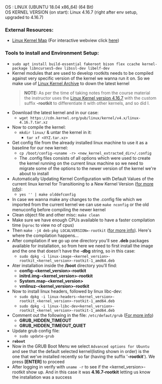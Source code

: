 OS : LINUX (UBUNTU 18.04 x86_64) (64 Bit)  
OS KERNEL VERSION (on start): Linux 4.16.7 (right after env setup, upgraded to 4.16.7)

### External Resources:
  - [Linux Kernel Map](./LKM.pdf)
(For interactive webview click [here](https://makelinux.github.io/kernel/map/))

### Tools to install and Environment Setup:
  - `sudo apt install build-essential fakeroot bison flex ccache kernel-package libncurses5-dev libssl-dev libelf-dev`
  - Kernel modules that are used to develop rootkits needs to be compiled against very specific version of the kernel we wanna run it on. So we make use of [Linux Kernel Archive](https://linxukernel.org) to down the latest kernel
    > **NOTE:** As per the time of taking notes from the course material the instructor uses the [Linux Kernel version 4.16.7](https://cdn.kernel.org/pub/linux/kernel/v4.x/linux-4.16.7.tar.xz) with the custom suffix **-rootkit** to differentiate it with other kernels, and so did I.
  - Download the latest kernel and in our case:
    - `wget https://cdn.kernel.org/pub/linux/kernel/v4.x/linux-4.16.7.tar.xz`
  - Now to compile the kernel:
    - `mkdir linux/` & untar the kernel in it:
      - `tar xf <XYZ.tar.xz>`
  - Get config file from the already installed linux machine to use it as a baseline for our new kernel:
    - `cp /boot/config-<uname -r> <new_kernel_extracted_dir>/.config`
    - The .config files consists of all options which were used to create the kernel running on the current linux machine so we need to migrate some of the options to the newer version of the kernel we're about to install
  - Automatically Updating Kernel Configuration with Default Values of the current linux kernel for Transitioning to a New Kernel Version ([for more info](./whats_that/linux_kernel_config.md)):
    - `yes '' | make olddefconfig`
  - In case we wanna make any changes to the .config file which we imported from the current kernel we can use `make nconfig` or the old menuconfig before compiling the newer kernel
  - Clean object file and other misc: `make clean`
  - Make sure we have enough CPUs available to have a faster compilation time (`nproc` to view no of cpus)
  - Then `make -j4 deb-pkg LOCALVERSION=-rootkit` ([for more info](./whats_that/make_in_kernel_suffix.md)). Here's where the compilation happens...
  - After compilation if we go up one directory you'll see **.deb** packages available for installation, so from here we need to first install the image and the one that doesn't have the **-dbg** string, so in this case:
    - `sudo dpkg -i linux-image-<kernel_version>-rootkit_<kernel_version>-rootkit-1_amd64.deb`
  - Ater installation inside the **/boot** directory you'll find:
    - **config-<kernel_version>-rootkit**
    - **initrd.img-<kernel_version>-rootkit**
    - **System.map-<kernel_version>**
    - **vmlinuz-<kernel_version>-rootkit**
  - Now to install linux headers, followed by linux libc-dev:
    - `sudo dpkg -i linux-headers-<kernel_version>-rootkit_<kernel_version>-rootkit-1_amd64.deb`
    - `sudo dpkg -i linux-libc-dev<kernel_version>-rootkit_<kernel_version>-rootkit-1_amd64.deb`
  - Comment out the following in the file: `/etc/defaut/grub` ([For more info](./whats_that/grub_hidden_timeout.md))
      - **GRUB_HIDDEN_TIMEOUT**
      - **GRUB_HIDDEN_TIMEOUT_QUIET**
  - Update grub config file:
    - `sudo update-grub`
  - **`reboot`**
  - Now in the GRUB Boot Menu we select `Advanced options for Ubuntu` and see that the default selected kernel(listing shown in order) is the one that we've installed recently so far (having the suffix '**-rootkit**'). We press **[ENTER]** to proceed
  - After logging in verify with `uname -r` to see if the <kernel_version>-rootkit show up. And in this case it was **4.16.7-rootkit** letting us know the installation was a success
